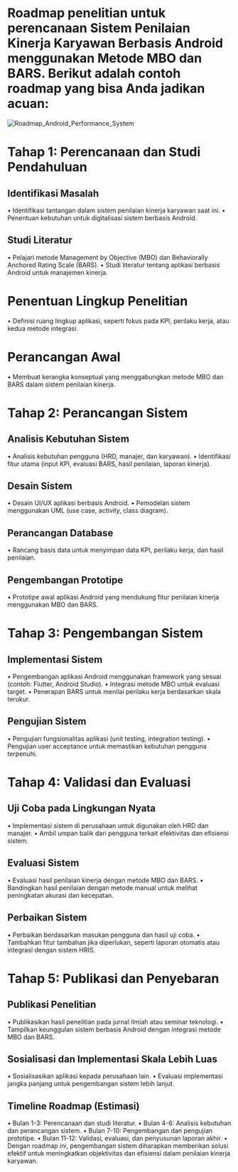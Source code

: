 # Roadmap penelitian untuk perencanaan Sistem Penilaian Kinerja Karyawan Berbasis Android menggunakan Metode MBO dan BARS. Berikut adalah contoh roadmap yang bisa Anda jadikan acuan:

![Roadmap_Android_Performance_System](https://github.com/user-attachments/assets/064ba7ee-1574-4aea-b470-0785d88e6026)


# Tahap 1: Perencanaan dan Studi Pendahuluan
## Identifikasi Masalah
•	Identifikasi tantangan dalam sistem penilaian kinerja karyawan saat ini.
•	Penentuan kebutuhan untuk digitalisasi sistem berbasis Android.
## Studi Literatur
• Pelajari metode Management by Objective (MBO) dan Behaviorally Anchored Rating Scale (BARS).
• Studi literatur tentang aplikasi berbasis Android untuk manajemen kinerja.
# Penentuan Lingkup Penelitian
• Definisi ruang lingkup aplikasi, seperti fokus pada KPI, perilaku kerja, atau kedua metode integrasi.
# Perancangan Awal
• Membuat kerangka konseptual yang menggabungkan metode MBO dan BARS dalam sistem penilaian kinerja.

# Tahap 2: Perancangan Sistem
## Analisis Kebutuhan Sistem
• Analisis kebutuhan pengguna (HRD, manajer, dan karyawan).
• Identifikasi fitur utama (input KPI, evaluasi BARS, hasil penilaian, laporan kinerja).
## Desain Sistem
• Desain UI/UX aplikasi berbasis Android.
• Pemodelan sistem menggunakan UML (use case, activity, class diagram).
## Perancangan Database
• Rancang basis data untuk menyimpan data KPI, perilaku kerja, dan hasil penilaian.
## Pengembangan Prototipe
• Prototipe awal aplikasi Android yang mendukung fitur penilaian kinerja menggunakan MBO dan BARS.

# Tahap 3: Pengembangan Sistem
## Implementasi Sistem
• Pengembangan aplikasi Android menggunakan framework yang sesuai (contoh: Flutter, Android Studio).
• Integrasi metode MBO untuk evaluasi target.
• Penerapan BARS untuk menilai perilaku kerja berdasarkan skala terukur.
## Pengujian Sistem
• Pengujian fungsionalitas aplikasi (unit testing, integration testing).
• Pengujian user acceptance untuk memastikan kebutuhan pengguna terpenuhi.

# Tahap 4: Validasi dan Evaluasi
## Uji Coba pada Lingkungan Nyata
• Implementasi sistem di perusahaan untuk digunakan oleh HRD dan manajer.
• Ambil umpan balik dari pengguna terkait efektivitas dan efisiensi sistem.
## Evaluasi Sistem
• Evaluasi hasil penilaian kinerja dengan metode MBO dan BARS.
• Bandingkan hasil penilaian dengan metode manual untuk melihat peningkatan akurasi dan kecepatan.
## Perbaikan Sistem
• Perbaikan berdasarkan masukan pengguna dan hasil uji coba.
• Tambahkan fitur tambahan jika diperlukan, seperti laporan otomatis atau integrasi dengan sistem HRIS.

# Tahap 5: Publikasi dan Penyebaran
## Publikasi Penelitian
• Publikasikan hasil penelitian pada jurnal ilmiah atau seminar teknologi.
• Tampilkan keunggulan sistem berbasis Android dengan integrasi metode MBO dan BARS.
## Sosialisasi dan Implementasi Skala Lebih Luas
• Sosialisasikan aplikasi kepada perusahaan lain.
• Evaluasi implementasi jangka panjang untuk pengembangan sistem lebih lanjut.
## Timeline Roadmap (Estimasi)
• Bulan 1-3: Perencanaan dan studi literatur.
• Bulan 4-6: Analisis kebutuhan dan perancangan sistem.
• Bulan 7-10: Pengembangan dan pengujian prototipe.
• Bulan 11-12: Validasi, evaluasi, dan penyusunan laporan akhir.
• Dengan roadmap ini, pengembangan sistem diharapkan memberikan solusi efektif untuk meningkatkan objektivitas dan efisiensi dalam penilaian kinerja karyawan.
